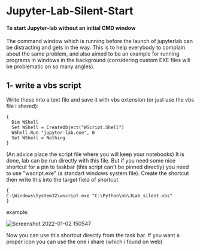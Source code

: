# Jupyter-Lab-Silent-Start
#### To start Jupyter-lab without an initial CMD window

The command window which is running before the launch of jupyterlab can be distracting and gets in the way. This is to help everybody to complain about the same problem, and also aimed to be an example for running programs in windows in the background (considering custom EXE files will be problematic on so many angles).

## 1- write a vbs script

Write these into a text file and save it with vbs extension (or just use the vbs file i shared):

    {
      Dim WShell
      Set WShell = CreateObject("WScript.Shell")
      WShell.Run "jupyter-lab.exe", 0
      Set WShell = Nothing
    }

(An advice place the script file where you will keep your notebooks) It is done, lab can be run directly with this file. But if you need some nice shortcut for a pin to taskbar (this script can't be pinned directly) you need to use "wscript.exe" (a standart windows system file). Create the shortcut then write this into the target field of shortcut

    {
    C:\Windows\System32\wscript.exe "C:\Python\nb\JLab_silent.vbs"
    }

example:

![Screenshot 2022-01-02 150547](https://user-images.githubusercontent.com/56255271/147875191-6200f078-4664-4a80-8792-891db2019398.png)

Now you can use this shortcut directly from the task bar. If you want a proper icon you can use the one i share (which i found on web)



